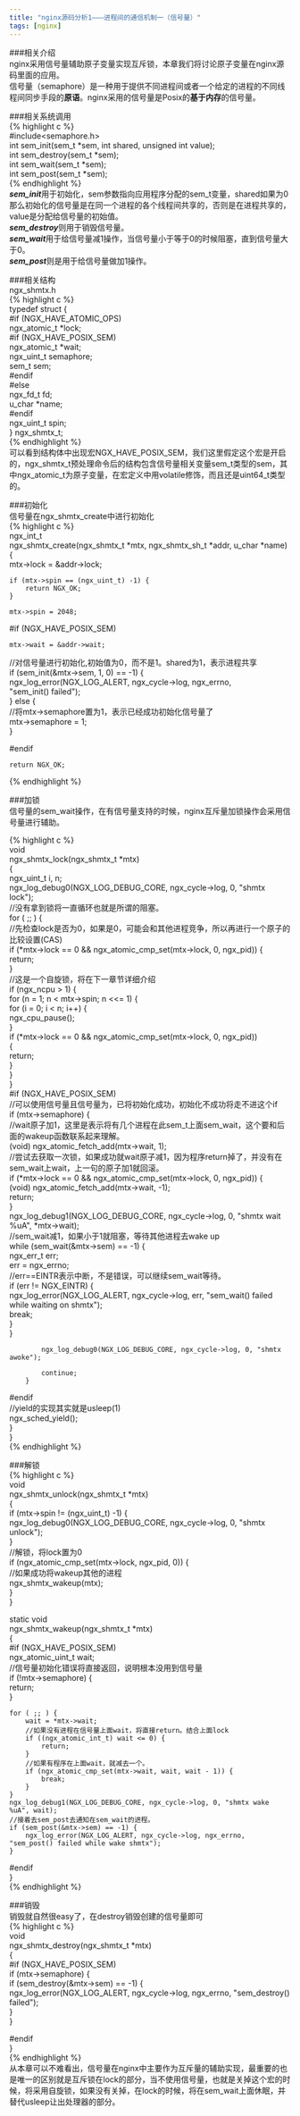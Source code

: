 ```yaml
---  
title: "nginx源码分析1———进程间的通信机制一（信号量）"  
tags: [nginx]  
---  
```

  
###相关介绍  
nginx采用信号量辅助原子变量实现互斥锁，本章我们将讨论原子变量在nginx源码里面的应用。  
信号量（semaphore）是一种用于提供不同进程间或者一个给定的进程的不同线程间同步手段的**原语**。nginx采用的信号量是Posix的**基于内存**的信号量。  

###相关系统调用  
{% highlight c %}  
#include<semaphore.h>  
int sem_init(sem_t *sem, int shared, unsigned int value);  
int sem_destroy(sem_t *sem);  
int sem_wait(sem_t *sem);  
int sem_post(sem_t *sem);  
{% endhighlight %}  
***sem_init***用于初始化，sem参数指向应用程序分配的sem_t变量，shared如果为0那么初始化的信号量是在同一个进程的各个线程间共享的，否则是在进程共享的，value是分配给信号量的初始值。  
***sem_destroy***则用于销毁信号量。  
***sem_wait***用于给信号量减1操作，当信号量小于等于0的时候阻塞，直到信号量大于0。  
***sem_post***则是用于给信号量做加1操作。  

###相关结构  
ngx_shmtx.h  
{% highlight c %}  
typedef struct {  
#if (NGX_HAVE_ATOMIC_OPS)  
    ngx_atomic_t  *lock;  
#if (NGX_HAVE_POSIX_SEM)  
    ngx_atomic_t  *wait;  
    ngx_uint_t     semaphore;  
    sem_t          sem;  
#endif  
#else  
    ngx_fd_t       fd;  
    u_char        *name;  
#endif  
    ngx_uint_t     spin;  
} ngx_shmtx_t;	  
{% endhighlight %}  
可以看到结构体中出现宏NGX_HAVE_POSIX_SEM，我们这里假定这个宏是开启的，ngx_shmtx_t预处理命令后的结构包含信号量相关变量sem_t类型的sem，其中ngx_atomic_t为原子变量，在宏定义中用volatile修饰，而且还是uint64_t类型的。  

###初始化  
信号量在ngx_shmtx_create中进行初始化  
{% highlight c %}  
ngx_int_t  
ngx_shmtx_create(ngx_shmtx_t *mtx, ngx_shmtx_sh_t *addr, u_char *name)  
{  
    mtx->lock = &addr->lock;  
  
    if (mtx->spin == (ngx_uint_t) -1) {  
        return NGX_OK;  
    }  
  
    mtx->spin = 2048;  
  
#if (NGX_HAVE_POSIX_SEM)  
  
    mtx->wait = &addr->wait;  
//对信号量进行初始化,初始值为0，而不是1。shared为1，表示进程共享  
    if (sem_init(&mtx->sem, 1, 0) == -1) {  
        ngx_log_error(NGX_LOG_ALERT, ngx_cycle->log, ngx_errno,  
                      "sem_init() failed");  
    } else {  
//将mtx->semaphore置为1，表示已经成功初始化信号量了  
        mtx->semaphore = 1;  
    }  
  
#endif  
  
    return NGX_OK;  
  
{% endhighlight %}  

###加锁  
信号量的sem_wait操作，在有信号量支持的时候，nginx互斥量加锁操作会采用信号量进行辅助。  
  
{% highlight c %}  
void  
ngx_shmtx_lock(ngx_shmtx_t *mtx)  
{  
    ngx_uint_t         i, n;  
    ngx_log_debug0(NGX_LOG_DEBUG_CORE, ngx_cycle->log, 0, "shmtx lock");  
	//没有拿到锁将一直循环也就是所谓的阻塞。  
    for ( ;; ) {  
    //先检查lock是否为0，如果是0，可能会和其他进程竞争，所以再进行一个原子的比较设置(CAS)  
        if (*mtx->lock == 0 && ngx_atomic_cmp_set(mtx->lock, 0, ngx_pid)) {  
            return;  
        }  
        //这是一个自旋锁，将在下一章节详细介绍  
        if (ngx_ncpu > 1) {  
            for (n = 1; n < mtx->spin; n <<= 1) {  
                for (i = 0; i < n; i++) {  
                    ngx_cpu_pause();  
                }  
                if (*mtx->lock == 0 && ngx_atomic_cmp_set(mtx->lock, 0, ngx_pid))  
                {  
                    return;  
                }  
            }  
        }  
#if (NGX_HAVE_POSIX_SEM)  
		//可以使用信号量且信号量为，已将初始化成功，初始化不成功将走不进这个if  
        if (mtx->semaphore) {  
        //wait原子加1，这里是表示将有几个进程在此sem_t上面sem_wait，这个要和后面的wakeup函数联系起来理解。  
            (void) ngx_atomic_fetch_add(mtx->wait, 1);  
            //尝试去获取一次锁，如果成功就wait原子减1，因为程序return掉了，并没有在sem_wait上wait，上一句的原子加1就回滚。  
            if (*mtx->lock == 0 && ngx_atomic_cmp_set(mtx->lock, 0, ngx_pid)) {  
                (void) ngx_atomic_fetch_add(mtx->wait, -1);  
                return;  
            }  
            ngx_log_debug1(NGX_LOG_DEBUG_CORE, ngx_cycle->log, 0, "shmtx wait %uA", *mtx->wait);  
            //sem_wait减1，如果小于1就阻塞，等待其他进程去wake up  
            while (sem_wait(&mtx->sem) == -1) {  
                ngx_err_t  err;  
                err = ngx_errno;  
                //err==EINTR表示中断，不是错误，可以继续sem_wait等待。  
                if (err != NGX_EINTR) {  
                    ngx_log_error(NGX_LOG_ALERT, ngx_cycle->log, err, "sem_wait() failed while waiting on shmtx");  
                    break;  
                }  
            }  
  
            ngx_log_debug0(NGX_LOG_DEBUG_CORE, ngx_cycle->log, 0, "shmtx awoke");  
  
            continue;  
        }  
#endif  
		//yield的实现其实就是usleep(1)  
        ngx_sched_yield();  
    }  
}  
{% endhighlight %}  

###解锁  
{% highlight c %}  
void  
ngx_shmtx_unlock(ngx_shmtx_t *mtx)  
{  
    if (mtx->spin != (ngx_uint_t) -1) {  
        ngx_log_debug0(NGX_LOG_DEBUG_CORE, ngx_cycle->log, 0, "shmtx unlock");  
    }  
	//解锁，将lock置为0  
    if (ngx_atomic_cmp_set(mtx->lock, ngx_pid, 0)) {  
	    //如果成功将wakeup其他的进程  
        ngx_shmtx_wakeup(mtx);  
    }  
}  
  
static void  
ngx_shmtx_wakeup(ngx_shmtx_t *mtx)  
{  
#if (NGX_HAVE_POSIX_SEM)  
    ngx_atomic_uint_t  wait;  
	//信号量初始化错误将直接返回，说明根本没用到信号量  
    if (!mtx->semaphore) {  
        return;  
    }  
  
    for ( ;; ) {  
        wait = *mtx->wait;  
        //如果没有进程在信号量上面wait，将直接return。结合上面lock  
        if ((ngx_atomic_int_t) wait <= 0) {  
            return;  
        }  
        //如果有程序在上面wait，就减去一个。  
        if (ngx_atomic_cmp_set(mtx->wait, wait, wait - 1)) {  
            break;  
        }  
    }  
    ngx_log_debug1(NGX_LOG_DEBUG_CORE, ngx_cycle->log, 0, "shmtx wake %uA", wait);  
    //接着去sem_post去通知在sem_wait的进程。  
    if (sem_post(&mtx->sem) == -1) {  
        ngx_log_error(NGX_LOG_ALERT, ngx_cycle->log, ngx_errno, "sem_post() failed while wake shmtx");  
    }  
#endif  
}  
{% endhighlight %}  

###销毁  
销毁就自然很easy了，在destroy销毁创建的信号量即可  
{% highlight c %}  
void  
ngx_shmtx_destroy(ngx_shmtx_t *mtx)  
{  
#if (NGX_HAVE_POSIX_SEM)  
    if (mtx->semaphore) {  
        if (sem_destroy(&mtx->sem) == -1) {  
            ngx_log_error(NGX_LOG_ALERT, ngx_cycle->log, ngx_errno,  "sem_destroy() failed");  
        }  
    }  
  
#endif  
}  
{% endhighlight %}  
从本章可以不难看出，信号量在nginx中主要作为互斥量的辅助实现，最重要的也是唯一的区别就是互斥锁在lock的部分，当不使用信号量，也就是关掉这个宏的时候，将采用自旋锁，如果没有关掉，在lock的时候，将在sem_wait上面休眠，并替代usleep让出处理器的部分。  
